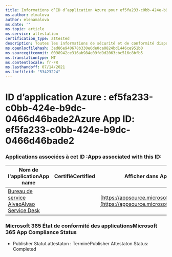 ```yaml
---
title: Informations d’ID d’application Azure pour ef5fa233-c0bb-424e-b9dc-0466d46bade2
ms.author: elmalova
author: elenamalova
ms.date: ''
ms.topic: article
ms.service: attestation
certification_type: attested
description: Toutes les informations de sécurité et de conformité disponibles pour ef5fa233-c0bb-424e-b9dc-0466d46bade2.
ms.openlocfilehash: 3ad86e940678b330e6de0ca0824bd1446ce951b0
ms.sourcegitcommit: 0098942ce316ab984e09fd9d2063cbc516c8bfb5
ms.translationtype: MT
ms.contentlocale: fr-FR
ms.lasthandoff: 07/14/2021
ms.locfileid: "53423224"
---
```

# <a name="azure-app-id-ef5fa233-c0bb-424e-b9dc-0466d46bade2"></a><span data-ttu-id="0e0e0-103">ID d’application Azure : ef5fa233-c0bb-424e-b9dc-0466d46bade2</span><span class="sxs-lookup"><span data-stu-id="0e0e0-103">Azure App ID: ef5fa233-c0bb-424e-b9dc-0466d46bade2</span></span>


### <a name="apps-associated-with-this-id"></a><span data-ttu-id="0e0e0-104">Applications associées à cet ID :</span><span class="sxs-lookup"><span data-stu-id="0e0e0-104">Apps associated with this ID:</span></span>
| <span data-ttu-id="0e0e0-105">**Nom de l'application**</span><span class="sxs-lookup"><span data-stu-id="0e0e0-105">**App name**</span></span> | <span data-ttu-id="0e0e0-106">**Certifié**</span><span class="sxs-lookup"><span data-stu-id="0e0e0-106">**Certified**</span></span> | <span data-ttu-id="0e0e0-107">**Afficher dans AppSource**</span><span class="sxs-lookup"><span data-stu-id="0e0e0-107">**View in AppSource**</span></span> |
|-|-|-|
| [<span data-ttu-id="0e0e0-108">Bureau de service Alvao</span><span class="sxs-lookup"><span data-stu-id="0e0e0-108">Alvao Service Desk</span></span>](https://docs.microsoft.com/en-us/microsoft-365-app-certification/forward/WA200002488) |  | [https://appsource.microsoft.com/product/office/WA200002488](https://appsource.microsoft.com/product/office/WA200002488) |

### <a name="microsoft-365-app-compliance-status"></a><span data-ttu-id="0e0e0-109">Microsoft 365 État de conformité des applications</span><span class="sxs-lookup"><span data-stu-id="0e0e0-109">Microsoft 365 App Compliance Status</span></span>
- <span data-ttu-id="0e0e0-110">Publisher Statut attestaton : Terminé</span><span class="sxs-lookup"><span data-stu-id="0e0e0-110">Publisher Attestaton Status: Completed</span></span>
